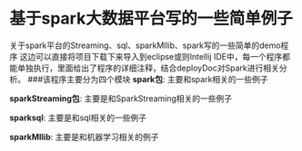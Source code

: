 # 基于spark大数据平台写的一些简单例子
关于spark平台的Streaming、sql、sparkMllib、spark写的一些简单的demo程序
这边可以直接将项目下载下来导入到eclipse或则Intellij IDE中，每一个程序都能单独执行，里面给出了程序的详细注释，结合deployDoc对Spark进行相关分析。
###该程序主要分为四个模块
**spark包**: 主要和spark相关的一些例子

**sparkStreaming包**: 主要是和SparkStreaming相关的一些例子

**sparksql**: 主要是和sql相关的一些例子

**sparkMllib**: 主要是和机器学习相关的例子

